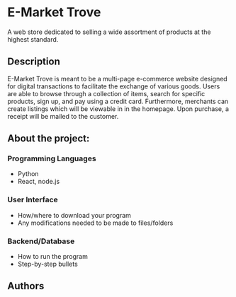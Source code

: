 # E-Market Trove

A web store dedicated to selling a wide assortment of products at the highest standard.

## Description

E-Market Trove is meant to be a multi-page e-commerce website designed for digital transactions 
to facilitate the exchange of various goods. Users are able to browse through a collection of items, 
search for specific products, sign up, and pay using a credit card. Furthermore, merchants can create
listings which will be viewable in in the homepage. Upon purchase, a receipt will be mailed to the customer.

## About the project:

### Programming Languages

* Python
* React, node.js

### User Interface 

* How/where to download your program
* Any modifications needed to be made to files/folders

### Backend/Database

* How to run the program
* Step-by-step bullets

## Authors

